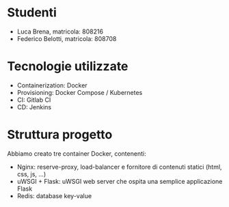 # Studenti

* Luca Brena, matricola: 808216
* Federico Belotti, matricola: 808708

# Tecnologie utilizzate

* Containerization: Docker
* Provisioning: Docker Compose / Kubernetes
* CI: Gitlab CI
* CD: Jenkins

# Struttura progetto

Abbiamo creato tre container Docker, contenenti:

* Nginx: reserve-proxy, load-balancer e fornitore di contenuti statici (html, css, js, ...)
* uWSGI + Flask: uWSGI web server che ospita una semplice applicazione Flask
* Redis: database key-value

